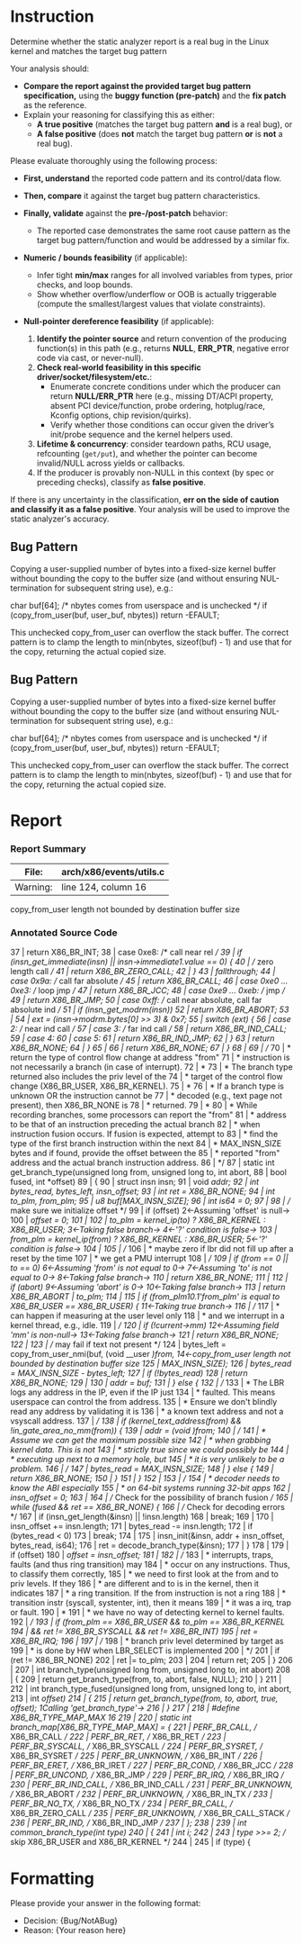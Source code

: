 # Instruction

Determine whether the static analyzer report is a real bug in the Linux kernel and matches the target bug pattern

Your analysis should:
- **Compare the report against the provided target bug pattern specification,** using the **buggy function (pre-patch)** and the **fix patch** as the reference.
- Explain your reasoning for classifying this as either:
  - **A true positive** (matches the target bug pattern **and** is a real bug), or
  - **A false positive** (does **not** match the target bug pattern **or** is **not** a real bug).

Please evaluate thoroughly using the following process:

- **First, understand** the reported code pattern and its control/data flow.
- **Then, compare** it against the target bug pattern characteristics.
- **Finally, validate** against the **pre-/post-patch** behavior:
  - The reported case demonstrates the same root cause pattern as the target bug pattern/function and would be addressed by a similar fix.

- **Numeric / bounds feasibility** (if applicable):
  - Infer tight **min/max** ranges for all involved variables from types, prior checks, and loop bounds.
  - Show whether overflow/underflow or OOB is actually triggerable (compute the smallest/largest values that violate constraints).

- **Null-pointer dereference feasibility** (if applicable):
  1. **Identify the pointer source** and return convention of the producing function(s) in this path (e.g., returns **NULL**, **ERR_PTR**, negative error code via cast, or never-null).
  2. **Check real-world feasibility in this specific driver/socket/filesystem/etc.**:
     - Enumerate concrete conditions under which the producer can return **NULL/ERR_PTR** here (e.g., missing DT/ACPI property, absent PCI device/function, probe ordering, hotplug/race, Kconfig options, chip revision/quirks).
     - Verify whether those conditions can occur given the driver’s init/probe sequence and the kernel helpers used.
  3. **Lifetime & concurrency**: consider teardown paths, RCU usage, refcounting (`get/put`), and whether the pointer can become invalid/NULL across yields or callbacks.
  4. If the producer is provably non-NULL in this context (by spec or preceding checks), classify as **false positive**.

If there is any uncertainty in the classification, **err on the side of caution and classify it as a false positive**. Your analysis will be used to improve the static analyzer's accuracy.

## Bug Pattern

Copying a user-supplied number of bytes into a fixed-size kernel buffer without bounding the copy to the buffer size (and without ensuring NUL-termination for subsequent string use), e.g.:

char buf[64];
/* nbytes comes from userspace and is unchecked */
if (copy_from_user(buf, user_buf, nbytes))
    return -EFAULT;

This unchecked copy_from_user can overflow the stack buffer. The correct pattern is to clamp the length to min(nbytes, sizeof(buf) - 1) and use that for the copy, returning the actual copied size.

## Bug Pattern

Copying a user-supplied number of bytes into a fixed-size kernel buffer without bounding the copy to the buffer size (and without ensuring NUL-termination for subsequent string use), e.g.:

char buf[64];
/* nbytes comes from userspace and is unchecked */
if (copy_from_user(buf, user_buf, nbytes))
    return -EFAULT;

This unchecked copy_from_user can overflow the stack buffer. The correct pattern is to clamp the length to min(nbytes, sizeof(buf) - 1) and use that for the copy, returning the actual copied size.

# Report

### Report Summary

File:| arch/x86/events/utils.c
---|---
Warning:| line 124, column 16
copy_from_user length not bounded by destination buffer size

### Annotated Source Code


37    |  return X86_BR_INT;
38    |  case 0xe8: /* call near rel */
39    |  if (insn_get_immediate(insn) || insn->immediate1.value == 0) {
40    |  /* zero length call */
41    |  return X86_BR_ZERO_CALL;
42    | 		}
43    |  fallthrough;
44    |  case 0x9a: /* call far absolute */
45    |  return X86_BR_CALL;
46    |  case 0xe0 ... 0xe3: /* loop jmp */
47    |  return X86_BR_JCC;
48    |  case 0xe9 ... 0xeb: /* jmp */
49    |  return X86_BR_JMP;
50    |  case 0xff: /* call near absolute, call far absolute ind */
51    |  if (insn_get_modrm(insn))
52    |  return X86_BR_ABORT;
53    |
54    | 		ext = (insn->modrm.bytes[0] >> 3) & 0x7;
55    |  switch (ext) {
56    |  case 2: /* near ind call */
57    |  case 3: /* far ind call */
58    |  return X86_BR_IND_CALL;
59    |  case 4:
60    |  case 5:
61    |  return X86_BR_IND_JMP;
62    | 		}
63    |  return X86_BR_NONE;
64    | 	}
65    |
66    |  return X86_BR_NONE;
67    | }
68    |
69    | /*
70    |  * return the type of control flow change at address "from"
71    |  * instruction is not necessarily a branch (in case of interrupt).
72    |  *
73    |  * The branch type returned also includes the priv level of the
74    |  * target of the control flow change (X86_BR_USER, X86_BR_KERNEL).
75    |  *
76    |  * If a branch type is unknown OR the instruction cannot be
77    |  * decoded (e.g., text page not present), then X86_BR_NONE is
78    |  * returned.
79    |  *
80    |  * While recording branches, some processors can report the "from"
81    |  * address to be that of an instruction preceding the actual branch
82    |  * when instruction fusion occurs. If fusion is expected, attempt to
83    |  * find the type of the first branch instruction within the next
84    |  * MAX_INSN_SIZE bytes and if found, provide the offset between the
85    |  * reported "from" address and the actual branch instruction address.
86    |  */
87    | static int get_branch_type(unsigned long from, unsigned long to, int abort,
88    | 			   bool fused, int *offset)
89    | {
90    |  struct insn insn;
91    |  void *addr;
92    |  int bytes_read, bytes_left, insn_offset;
93    |  int ret = X86_BR_NONE;
94    |  int to_plm, from_plm;
95    | 	u8 buf[MAX_INSN_SIZE];
96    |  int is64 = 0;
97    |
98    |  /* make sure we initialize offset */
99    |  if (offset)
    2←Assuming 'offset' is null→
100   | 		*offset = 0;
101   |
102   |  to_plm = kernel_ip(to) ? X86_BR_KERNEL : X86_BR_USER;
    3←Taking false branch→
    4←'?' condition is false→
103   |  from_plm = kernel_ip(from) ? X86_BR_KERNEL : X86_BR_USER;
    5←'?' condition is false→
104   |
105   |  /*
106   |  * maybe zero if lbr did not fill up after a reset by the time
107   |  * we get a PMU interrupt
108   |  */
109   |  if (from == 0 || to == 0)
    6←Assuming 'from' is not equal to 0→
    7←Assuming 'to' is not equal to 0→
    8←Taking false branch→
110   |  return X86_BR_NONE;
111   |
112   |  if (abort)
    9←Assuming 'abort' is 0→
    10←Taking false branch→
113   |  return X86_BR_ABORT | to_plm;
114   |
115   |  if (from_plm10.1'from_plm' is equal to X86_BR_USER == X86_BR_USER) {
    11←Taking true branch→
116   |  /*
117   |  * can happen if measuring at the user level only
118   |  * and we interrupt in a kernel thread, e.g., idle.
119   |  */
120   |  if (!current->mm)
    12←Assuming field 'mm' is non-null→
    13←Taking false branch→
121   |  return X86_BR_NONE;
122   |
123   |  /* may fail if text not present */
124   |  bytes_left = copy_from_user_nmi(buf, (void __user *)from,
    14←copy_from_user length not bounded by destination buffer size
125   |  MAX_INSN_SIZE);
126   | 		bytes_read = MAX_INSN_SIZE - bytes_left;
127   |  if (!bytes_read)
128   |  return X86_BR_NONE;
129   |
130   | 		addr = buf;
131   | 	} else {
132   |  /*
133   |  * The LBR logs any address in the IP, even if the IP just
134   |  * faulted. This means userspace can control the from address.
135   |  * Ensure we don't blindly read any address by validating it is
136   |  * a known text address and not a vsyscall address.
137   |  */
138   |  if (kernel_text_address(from) && !in_gate_area_no_mm(from)) {
139   | 			addr = (void *)from;
140   |  /*
141   |  * Assume we can get the maximum possible size
142   |  * when grabbing kernel data.  This is not
143   |  * _strictly_ true since we could possibly be
144   |  * executing up next to a memory hole, but
145   |  * it is very unlikely to be a problem.
146   |  */
147   | 			bytes_read = MAX_INSN_SIZE;
148   | 		} else {
149   |  return X86_BR_NONE;
150   | 		}
151   | 	}
152   |
153   |  /*
154   |  * decoder needs to know the ABI especially
155   |  * on 64-bit systems running 32-bit apps
162   | 	insn_offset = 0;
163   |
164   |  /* Check for the possibility of branch fusion */
165   |  while (fused && ret == X86_BR_NONE) {
166   |  /* Check for decoding errors */
167   |  if (insn_get_length(&insn) || !insn.length)
168   |  break;
169   |
170   | 		insn_offset += insn.length;
171   | 		bytes_read -= insn.length;
172   |  if (bytes_read < 0)
173   |  break;
174   |
175   | 		insn_init(&insn, addr + insn_offset, bytes_read, is64);
176   | 		ret = decode_branch_type(&insn);
177   | 	}
178   |
179   |  if (offset)
180   | 		*offset = insn_offset;
181   |
182   |  /*
183   |  * interrupts, traps, faults (and thus ring transition) may
184   |  * occur on any instructions. Thus, to classify them correctly,
185   |  * we need to first look at the from and to priv levels. If they
186   |  * are different and to is in the kernel, then it indicates
187   |  * a ring transition. If the from instruction is not a ring
188   |  * transition instr (syscall, systenter, int), then it means
189   |  * it was a irq, trap or fault.
190   |  *
191   |  * we have no way of detecting kernel to kernel faults.
192   |  */
193   |  if (from_plm == X86_BR_USER && to_plm == X86_BR_KERNEL
194   | 	    && ret != X86_BR_SYSCALL && ret != X86_BR_INT)
195   | 		ret = X86_BR_IRQ;
196   |
197   |  /*
198   |  * branch priv level determined by target as
199   |  * is done by HW when LBR_SELECT is implemented
200   |  */
201   |  if (ret != X86_BR_NONE)
202   | 		ret |= to_plm;
203   |
204   |  return ret;
205   | }
206   |
207   | int branch_type(unsigned long from, unsigned long to, int abort)
208   | {
209   |  return get_branch_type(from, to, abort, false, NULL);
210   | }
211   |
212   | int branch_type_fused(unsigned long from, unsigned long to, int abort,
213   |  int *offset)
214   | {
215   |  return get_branch_type(from, to, abort, true, offset);
    1Calling 'get_branch_type'→
216   | }
217   |
218   | #define X86_BR_TYPE_MAP_MAX	16
219   |
220   | static int branch_map[X86_BR_TYPE_MAP_MAX] = {
221   | 	PERF_BR_CALL,		/* X86_BR_CALL */
222   | 	PERF_BR_RET,		/* X86_BR_RET */
223   | 	PERF_BR_SYSCALL,	/* X86_BR_SYSCALL */
224   | 	PERF_BR_SYSRET,		/* X86_BR_SYSRET */
225   | 	PERF_BR_UNKNOWN,	/* X86_BR_INT */
226   | 	PERF_BR_ERET,		/* X86_BR_IRET */
227   | 	PERF_BR_COND,		/* X86_BR_JCC */
228   | 	PERF_BR_UNCOND,		/* X86_BR_JMP */
229   | 	PERF_BR_IRQ,		/* X86_BR_IRQ */
230   | 	PERF_BR_IND_CALL,	/* X86_BR_IND_CALL */
231   | 	PERF_BR_UNKNOWN,	/* X86_BR_ABORT */
232   | 	PERF_BR_UNKNOWN,	/* X86_BR_IN_TX */
233   | 	PERF_BR_NO_TX,		/* X86_BR_NO_TX */
234   | 	PERF_BR_CALL,		/* X86_BR_ZERO_CALL */
235   | 	PERF_BR_UNKNOWN,	/* X86_BR_CALL_STACK */
236   | 	PERF_BR_IND,		/* X86_BR_IND_JMP */
237   | };
238   |
239   | int common_branch_type(int type)
240   | {
241   |  int i;
242   |
243   | 	type >>= 2; /* skip X86_BR_USER and X86_BR_KERNEL */
244   |
245   |  if (type) {

# Formatting

Please provide your answer in the following format:

- Decision: {Bug/NotABug}
- Reason: {Your reason here}
